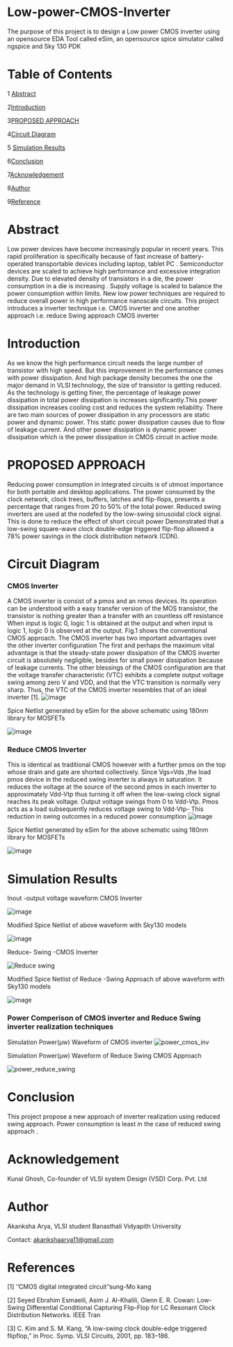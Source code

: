 # Low-power-CMOS-Inverter
The purpose of this project is to design a Low power CMOS inverter using an opensource EDA Tool called eSim, an opensource spice simulator called ngspice and Sky 130 PDK
# Table of Contents
1 [Abstract](#Abstract)

 2[Introduction](#Introduction)
 
 3[PROPOSED APPROACH](#PROPOSED_APPROACH)
 
 
 4[Circuit Diagram](#circuit_diagram)
 
 
 5 [Simulation Results](#Simulation_Results)
 
      
  6[Conclusion](#conclusion)
  
   
   7[Acknowledgement](#Acknowledgement)
  
  8[Author](#Author)
  
  9[Reference](#Reference)
  
  
 
 
 
 
 # Abstract
 
 Low power devices have become increasingly popular in recent years. This rapid proliferation is specifically because of fast increase of battery-operated transportable devices including laptop, tablet PC . Semiconductor devices are scaled to achieve high performance and excessive integration density. Due to elevated density of transistors in a die, the power consumption in a die is increasing . Supply voltage is scaled to balance the power consumption within limits.
New low power techniques are required to reduce overall power in high performance nanoscale circuits.
This project introduces a inverter technique i.e. CMOS inverter and one another approach i.e. reduce Swing approach CMOS inverter



# Introduction
As we know the high performance circuit needs the large number of transistor with high speed. But this improvement in the performance comes with power dissipation. And high
package density becomes the one the major demand in VLSI technology, the size of transistor is getting reduced. As the technology is getting finer, the percentage of leakage power dissipation in total power dissipation is increases significantly.This power dissipation increases cooling cost and reduces the system reliability. There are two main sources of power dissipation in any processors are static power and dynamic power. This static power dissipation causes due to flow of leakage current. And other power dissipation is dynamic power dissipation which is the power dissipation in CMOS circuit in active mode.
# PROPOSED APPROACH
Reducing power consumption in integrated circuits is of utmost importance for both portable and desktop applications. The power consumed by the clock network, clock trees, buffers, latches and flip-flops, presents a percentage that ranges from 20 to 50% of the total power. Reduced swing inverters  are used at the nodefed by the low-swing sinusoidal clock signal. This is done to reduce the effect of short circuit power Demonstrated that a low-swing square-wave clock double-edge triggered flip-flop allowed a 78% power savings in the clock distribution network (CDN). 

# Circuit Diagram
   ### CMOS Inverter
A CMOS inverter is consist of a pmos and an nmos devices. Its operation can be understood with a easy transfer version of the MOS transistor, the transistor is nothing greater than a transfer with an countless off resistance When input is logic 0, logic 1 is obtained at the output and when input is logic 1, logic 0 is observed at the output. Fig.1 shows the conventional CMOS approach.
The CMOS inverter has two important advantages over the other inverter configuration
The first and perhaps the maximum vital advantage is that the  steady-state power dissipation of the CMOS inverter circuit is absolutely negligible, besides for small power dissipation because of leakage currents.
The other blessings of the CMOS configuration are that the voltage transfer characteristic (VTC) exhibits a complete output voltage swing among zero V and VDD, and that the VTC transition is normally very sharp. Thus, the VTC of the CMOS inverter resembles that of an ideal inverter [1].
![image](https://user-images.githubusercontent.com/99197393/152998719-2120cd91-88d4-41db-9de4-4cfec4210fdd.png)

Spice Netlist generated by eSim for the above schematic using 180nm library for MOSFETs

![image](https://user-images.githubusercontent.com/99197393/153000990-d15cea86-9122-48fc-9347-f1347e27301f.png)


### Reduce CMOS Inverter
This is identical as traditional CMOS however with a further pmos on the top whose drain and gate are shorted collectively. Since Vgs=Vds ,the load pmos device in the reduced swing inverter is always in saturation. It reduces the voltage at the source of the second pmos in each inverter to approximately Vdd-Vtp thus turning it off when the low-swing clock signal reaches its peak voltage. Output voltage swings from 0 to Vdd-Vtp. Pmos acts as a load subsequently reduces voltage swing to Vdd-Vtp- This reduction in swing outcomes in a reduced power consumption
 ![image](https://user-images.githubusercontent.com/99197393/152999110-25b81c31-98fa-4731-8925-68d1764c7c46.png)
 
 Spice Netlist generated by eSim for the above schematic using 180nm library for MOSFETs

![image](https://user-images.githubusercontent.com/99197393/153001942-b3014e85-22a7-4ebe-8457-aac4fdb63c43.png)






# Simulation Results
Inout -output voltage waveform
CMOS Inverter

![image](https://user-images.githubusercontent.com/99197393/153374167-f4c270b0-4579-4c95-bdec-ef80515ffdc1.png)




Modified Spice Netlist of above waveform with Sky130 models

![image](https://user-images.githubusercontent.com/99197393/153339507-0a9b8155-0e1d-4452-b1d2-0ecede48ce6f.png)

Reduce- Swing -CMOS Inverter 

![Reduce swing](https://user-images.githubusercontent.com/99197393/153339639-69ff6376-356c-47f5-ac65-ac97deebcb28.JPG)

Modified Spice Netlist of Reduce -Swing Approach of above waveform with Sky130 models

![image](https://user-images.githubusercontent.com/99197393/153339942-f256571f-0a6e-4355-8758-1808f262253c.png)

### Power Comperison of CMOS inverter and Reduce Swing inverter realization techniques

Simulation Power(µw) Waveform of CMOS inverter
![power_cmos_inv](https://user-images.githubusercontent.com/99197393/153353371-7186546b-ee67-4754-94b7-16fe0e6c3a41.JPG)

Simulation Power(µw) Waveform of Reduce Swing CMOS Approach

![power_reduce_swing](https://user-images.githubusercontent.com/99197393/153353509-638ac301-f106-4547-ada2-51c1c80590b6.JPG)


# Conclusion
This project propose a new approach of inverter realization using reduced swing approach. Power consumption is least in the case of reduced swing approach . 

# Acknowledgement
Kunal Ghosh, Co-founder of VLSI system Design (VSD) Corp. Pvt. Ltd

# Author
Akanksha Arya, VLSI student Banasthali Vidyapith University

 Contact: akankshaarya11@gmail.com


# References
[1] ’’CMOS digital integrated circuit’’sung-Mo kang

[2]	Seyed Ebrahim Esmaeili, Asim J. Al-Khalili, Glenn E.
R. Cowan: Low-Swing Differential Conditional Capturing Flip-Flop for LC Resonant Clock Distribution Networks. IEEE Tran

[3] C. Kim and S. M. Kang, “A low-swing clock double-edge triggered flipflop,” in Proc. Symp. VLSI Circuits, 2001, pp. 183–186.





















